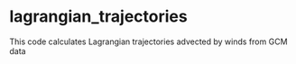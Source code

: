 # lagrangian_trajectories
This code calculates Lagrangian trajectories advected by winds from GCM data
